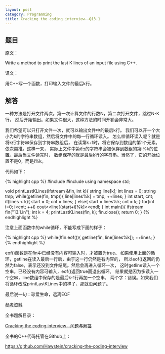 ```yaml
---
layout: post
category: Programming
title: Cracking the coding interview--Q13.1
---
```


## 题目

原文：

Write a method to print the last K lines of an input file using C++.

译文：

用C++写一个函数，打印输入文件的最后k行。

## 解答

一种方法是打开文件两次，第一次计算文件的行数N，第二次打开文件，跳过N-K行，
然后开始输出。如果文件很大，这种方法的时间开销会非常大。

我们希望可以只打开文件一次，就可以输出文件中的最后k行。
我们可以开一个大小为k的字符串数组，然后将文件中的每一行循环读入。
怎么样循环读入呢？就是将k行字符串保存到字符串数组后，
在读第k+1时，将它保存到数组的第1个元素，依次类推。这样一来，
实际上文件中第i行的字符串会被保存到数组的第i%k的位置。最后当文件读完时，
数组保存的就是最后k行的字符串。当然了，它的开始位置不是0，而是i%k。

代码如下：

{% highlight cpp %}
#include <iostream>
#include <fstream>
using namespace std;

void printLastKLines(ifstream &fin, int k){
    string line[k];
    int lines = 0;
    string tmp;
    while(getline(fin, tmp)){
        line[lines%k] = tmp;
        ++lines;
    }
    int start, cnt;
    if(lines < k){
        start = 0;
        cnt = lines;
    }
    else{
        start = lines%k;
        cnt = k;
    }
    for(int i=0; i<cnt; ++i)
        cout<<line[(start+i)%k]<<endl;
}
int main(){
    ifstream fin("13.1.in");
    int k = 4;
    printLastKLines(fin, k);
    fin.close();
    return 0;
}
{% endhighlight %}

注意上面函数中的while循环，不能写成下面的样子：

{% highlight cpp %}
while(!fin.eof()){
	getline(fin, line[lines%k]);
	++lines;
}
{% endhighlight %}

eof()函数是在fin中已经没有内容可输入时，才被置为true。
如果使用上面的循环，getline在读入最后一行后，由于这一行仍然是有内容的，
所以eof()返回的仍然为false，表示还没到文件结尾。然后会再进入循环一次，
这时getline读入一个空串，已经没有内容可输入，eof()返回true而退出循环。
结果就是因为多读入一个空串，line数组中保存的是最后k-1行再加一个空串，
两个字：错误。如果我们将循环改成printLastKLines中的样子，那就没问题了。

最后说一句：珍爱生命，远离EOF

[参考资料](http://blog.csdn.net/shuilan0066/article/details/4669451)


全书题解目录：

[Cracking the coding interview--问题与解答](/posts/ctci-solutions-contents.html)

全书的C++代码托管在Github上：

<https://github.com/Hawstein/cracking-the-coding-interview>
